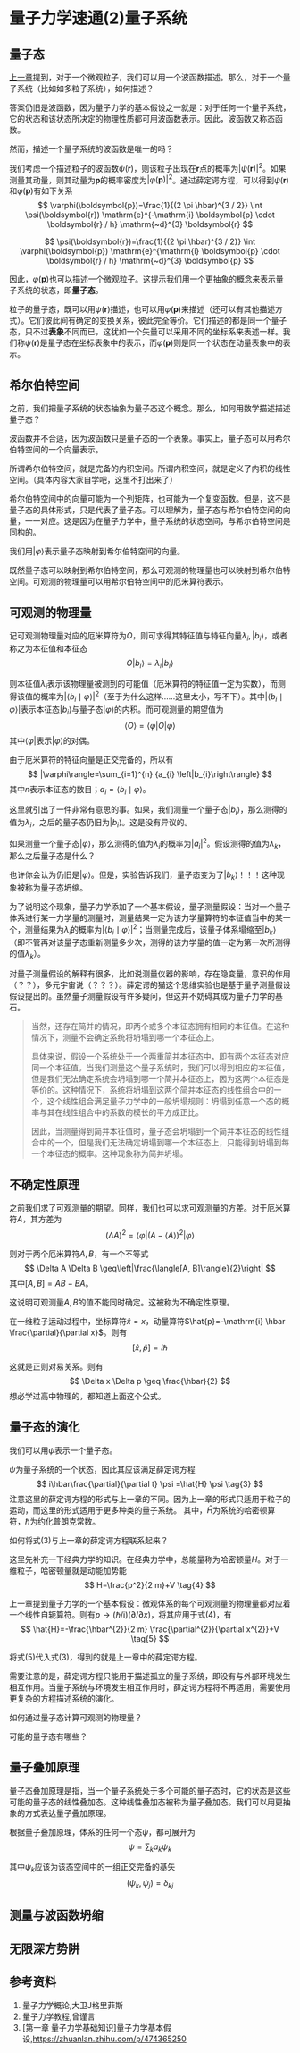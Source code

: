 # 量子力学速通(2)量子系统

<!-- [上一章](https://zhuanlan.zhihu.com/p/608306983)我们了解了薛定谔方程。这是一个非线性偏微分方程，因此求解析解比较困难。但是，当势能函数$V(\boldsymbol{r},t)$不随时间改变时，或者说不依赖时间时，薛定谔方程变得线性，因此可以求得解析解。

简便起见，这里依旧考虑一维情况。当势能与时间无关时，薛定谔方程的解为
$$
\Psi(x, t)=\sum_{n=1}^{\infty} c_{n} \psi_{n}(x) \mathrm{e}^{-\mathrm{i} E_{n} t / \hbar} \tag{1}
$$

其中，$c_{n}$为复数常数，由初值条件决定。$\psi_{n}(x)$和$E_{n}$满足如下偏微分方程
$$
-\frac{\hbar^{2}}{2 m} \frac{\mathrm{d}^{2} \psi}{\mathrm{d} x^{2}}+V \psi=E \psi \tag{2}
$$
该偏微分方程有两个未知量，一个是复变函数$\psi(x)$，另一个是实数$E$。
因为边界条件的限制，该偏微分方程的解一般是可数的，即解为
$$
\left(\psi_{1}(x),E_{1}\right),\left(\psi_{2}(x),E_{2}\right),\left(\psi_{3}(x),E_{3}\right),\dots
$$

观察式(1)，我们发现解是可数个的波函数的线性组合，这揭示了量子力学的一个基本原理，即**量子态叠加原理**。

下面将介绍量子态，以及量子叠加态的性质。

--- -->

## 量子态

[上一章](https://zhuanlan.zhihu.com/p/608306983)提到，对于一个微观粒子，我们可以用一个波函数描述。那么，对于一个量子系统（比如如多粒子系统），如何描述？

答案仍旧是波函数，因为量子力学的基本假设之一就是：对于任何一个量子系统，它的状态和该状态所决定的物理性质都可用波函数表示。因此，波函数又称态函数。

然而，描述一个量子系统的波函数是唯一的吗？

我们考虑一个描述粒子的波函数$\psi(\boldsymbol{r})$，则该粒子出现在$\boldsymbol{r}$点的概率为$|\psi(\boldsymbol{r})|^2$。如果测量其动量，则其动量为$\boldsymbol{p}$的概率密度为$|\varphi(\boldsymbol{p})|^2$。通过薛定谔方程，可以得到$\psi(\boldsymbol{r})$和$\varphi(\boldsymbol{p})$有如下关系
$$
\varphi(\boldsymbol{p})=\frac{1}{(2 \pi \hbar)^{3 / 2}} \int \psi(\boldsymbol{r}) \mathrm{e}^{-\mathrm{i} \boldsymbol{p} \cdot \boldsymbol{r} / h} \mathrm{~d}^{3} \boldsymbol{r}
$$

$$
\psi(\boldsymbol{r})=\frac{1}{(2 \pi \hbar)^{3 / 2}} \int \varphi(\boldsymbol{p}) \mathrm{e}^{\mathrm{i} \boldsymbol{p} \cdot \boldsymbol{r} / h} \mathrm{~d}^{3} \boldsymbol{p}
$$

因此，$\varphi(\boldsymbol{p})$也可以描述一个微观粒子。这提示我们用一个更抽象的概念来表示量子系统的状态，即**量子态**。

粒子的量子态，既可以用$\psi(\boldsymbol{r})$描述，也可以用$\varphi(\boldsymbol{p})$来描述（还可以有其他描述方式）。它们彼此间有确定的变换关系，彼此完全等价。它们描述的都是同一个量子态，只不过**表象**不同而已，这犹如一个矢量可以采用不同的坐标系来表述一样。我们称$\psi(\boldsymbol{r})$是量子态在坐标表象中的表示，而$\varphi(\boldsymbol{p})$则是同一个状态在动量表象中的表示。

## 希尔伯特空间

之前，我们把量子系统的状态抽象为量子态这个概念。那么，如何用数学描述描述量子态？

波函数并不合适，因为波函数只是量子态的一个表象。事实上，量子态可以用希尔伯特空间的一个向量表示。

所谓希尔伯特空间，就是完备的内积空间。所谓内积空间，就是定义了内积的线性空间。（具体内容大家自学吧，这里不打出来了）

希尔伯特空间中的向量可能为一个列矩阵，也可能为一个复变函数。但是，这不是量子态的具体形式，只是代表了量子态。可以理解为，量子态与希尔伯特空间的向量，一一对应。这是因为在量子力学中，量子系统的状态空间，与希尔伯特空间是同构的。

我们用$|\varphi\rangle$表示量子态映射到希尔伯特空间的向量。

既然量子态可以映射到希尔伯特空间，那么可观测的物理量也可以映射到希尔伯特空间。可观测的物理量可以用希尔伯特空间中的厄米算符表示。

## 可观测的物理量

记可观测物理量对应的厄米算符为$O$，则可求得其特征值与特征向量$\lambda_{i},\left|b_{i}\right\rangle$，或者称之为本征值和本征态
$$
O\left|b_{i}\right\rangle=\lambda_{i}\left|b_{i}\right\rangle 
$$

则本征值$\lambda_{i}$表示该物理量被测到的可能值（厄米算符的特征值一定为实数），而测得该值的概率为$\left|\left\langle b_{i} \mid \varphi\right\rangle\right|^{2}$（至于为什么这样……这里太小，写不下）。其中$\left|\left\langle b_{i} \mid \varphi\right\rangle\right|$表示本征态$\left|b_{i}\right\rangle$与量子态$|\varphi\rangle$的内积。而可观测量的期望值为
$$
\langle O\rangle=\langle\varphi|O| \varphi\rangle
$$
其中$\langle\varphi|$表示$|\varphi\rangle$的对偶。

由于厄米算符的特征向量是正交完备的，所以有
$$
|\varphi\rangle=\sum_{i=1}^{n} {a_{i} \left|b_{i}\right\rangle}
$$
其中$n$表示本征态的数目；$a_{i}= \left\langle b_{i} \mid \varphi\right\rangle$。

这里就引出了一件非常有意思的事。如果，我们测量一个量子态$\left|b_{i}\right\rangle$，那么测得的值为$\lambda_{i}$，之后的量子态仍旧为$\left|b_{i}\right\rangle$。这是没有异议的。

如果测量一个量子态$|\varphi\rangle$，那么测得的值为$\lambda_{i}$的概率为$\left|a_{i}\right|^{2}$。假设测得的值为$\lambda_{k}$，那么之后量子态是什么？

也许你会认为仍旧是$|\varphi\rangle$。但是，实验告诉我们，量子态变为了$\left|b_{k}\right\rangle$！！！这种现象被称为量子态坍缩。

为了说明这个现象，量子力学添加了一个基本假设，量子测量假设：当对一个量子体系进行某一力学量的测量时，测量结果一定为该力学量算符的本征值当中的某一个，测量结果为$\lambda_{i}$的概率为$\left|\left\langle b_{i} \mid \varphi\right\rangle\right|^{2}$；当测量完成后，该量子体系塌缩至$\left|b_{k}\right\rangle$（即不管再对该量子态重新测量多少次，测得的该力学量的值一定为第一次所测得的值$\lambda_{k}$）。

对量子测量假设的解释有很多，比如说测量仪器的影响，存在隐变量，意识的作用（？？），多元宇宙说（？？？）。薛定谔的猫这个思维实验也是基于量子测量假设假设提出的。虽然量子测量假设有许多疑问，但这并不妨碍其成为量子力学的基石。

> 当然，还存在简并的情况，即两个或多个本征态拥有相同的本征值。在这种情况下，测量不会确定系统将坍塌到哪一个本征态上。
> 
> 具体来说，假设一个系统处于一个两重简并本征态中，即有两个本征态对应同一个本征值。当我们测量这个量子系统时，我们可以得到相应的本征值，但是我们无法确定系统会坍塌到哪一个简并本征态上，因为这两个本征态是等价的。这种情况下，系统将坍塌到这两个简并本征态的线性组合中的一个，这个线性组合满足量子力学中的一般坍塌规则：坍塌到任意一个态的概率与其在线性组合中的系数的模长的平方成正比。
> 
> 因此，当测量得到简并本征值时，量子态会坍塌到一个简并本征态的线性组合中的一个，但是我们无法确定坍塌到哪一个本征态上，只能得到坍塌到每一个本征态的概率。这种现象称为简并坍塌。

## 不确定性原理

之前我们求了可观测量的期望。同样，我们也可以求可观测量的方差。对于厄米算符$A$，其方差为
$$
(\Delta A)^{2}=\left\langle\varphi\left|(A-\langle A\rangle)^{2}\right| \varphi\right\rangle
$$

则对于两个厄米算符$A,B$，有一个不等式
$$
\Delta A \Delta B \geq\left|\frac{\langle[A, B]\rangle}{2}\right|
$$
其中$[A, B]=A B- B A$。

这说明可观测量$A,B$的值不能同时确定。这被称为不确定性原理。


在一维粒子运动过程中，坐标算符$\hat{x}=x$，动量算符$\hat{p}=-\mathrm{i} \hbar \frac{\partial}{\partial x}$。则有
$$
[\hat{x}, \hat{p}]=i \hbar
$$

这就是正则对易关系。则有
$$
\Delta x \Delta p \geq \frac{\hbar}{2}
$$
想必学过高中物理的，都知道上面这个公式。




## 量子态的演化

我们可以用$\psi$表示一个量子态。


$\psi$为量子系统的一个状态，因此其应该满足薛定谔方程
$$
i\hbar\frac{\partial}{\partial t} \psi =\hat{H} \psi \tag{3}
$$
注意这里的薛定谔方程的形式与上一章的不同。因为上一章的形式只适用于粒子的运动，而这里的形式适用于更多种类的量子系统。
其中，$\hat{H}$为系统的哈密顿算符，$\hbar$为约化普朗克常数。

如何将式(3)与上一章的薛定谔方程联系起来？

这里先补充一下经典力学的知识。在经典力学中，总能量称为哈密顿量$H$。对于一维粒子，哈密顿量就是动能加势能
$$
H=\frac{p^2}{2 m}+V \tag{4}
$$

上一章提到量子力学的一个基本假设：微观体系的每个可观测量的物理量都对应着一个线性自轭算符。则有$p \rightarrow(\hbar / \mathrm{i})(\partial / \partial x)$，将其应用于式(4)，有
$$
\hat{H}=-\frac{\hbar^{2}}{2 m} \frac{\partial^{2}}{\partial x^{2}}+V \tag{5}
$$

将式(5)代入式(3)，得到的就是上一章中的薛定谔方程。

<!-- 值得注意的是，虽然$\psi$的形式是一个波函数，但是$\psi$描述的是量子态。同一个量子态可以 -->


需要注意的是，薛定谔方程只能用于描述孤立的量子系统，即没有与外部环境发生相互作用。当量子系统与环境发生相互作用时，薛定谔方程将不再适用，需要使用更复杂的方程描述系统的演化。

如何通过量子态计算可观测的物理量？

可能的量子态有哪些？



## 量子叠加原理

量子态叠加原理是指，当一个量子系统处于多个可能的量子态时，它的状态是这些可能的量子态的线性叠加态。这种线性叠加态被称为量子叠加态。我们可以用更抽象的方式表达量子叠加原理。

根据量子叠加原理，体系的任何一个态$\psi$，都可展开为
$$
\psi=\sum_{k} a_{k} \psi_{k} \tag{3}
$$

其中$\psi_{k}$应该为该态空间中的一组正交完备的基矢
$$
\left(\psi_{k}, \psi_{j}\right)=\delta_{k j} \tag{4}
$$

## 测量与波函数坍缩











## 无限深方势阱





## 参考资料

1. 量子力学概论,大卫J格里菲斯
2. 量子力学教程,曾谨言
3. [第一章 量子力学基础知识]量子力学基本假设,https://zhuanlan.zhihu.com/p/474365250
